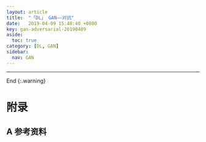 ```yaml
---
layout: article
title:  "「DL」 GAN——对抗"
date:   2019-04-09 15:48:40 +0800
key: gan-adversarial-20190409
aside:
  toc: true
category: [DL, GAN]
sidebar:
  nav: GAN
---
```


>


<!--more-->


-------------------  
 End
{:.warning}  


# 附录
## A 参考资料
